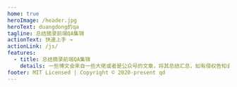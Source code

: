 ```yaml
---
home: true
heroImage: /header.jpg
heroText: duangdong的qa
tagline: 总结摘录前端QA集锦
actionText: 快速上手 →
actionLink: /js/
features:
  - title: 总结摘录前端QA集锦
    details: 一些博文会来自一些大佬或者是公众号的文章，将其总结汇总，如有侵权告知会删除滴。
footer: MIT Licensed | Copyright © 2020-present qd
---
```

